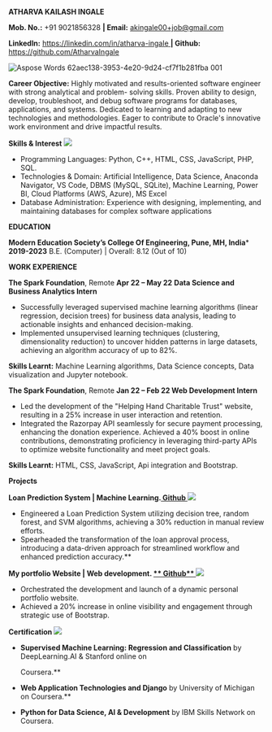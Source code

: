 **ATHARVA  KAILASH  INGALE**   

**Mob. No.:** +91 9021856328   **|  Email:** [ akingale00+job@gmail.com ](mailto:akingale00+job@gmail.com)

**LinkedIn:** [https://linkedin.com/in/atharva-ingale ](https://linkedin.com/in/atharva-ingale)   **|  Github:** [https://github.com/AtharvaIngale ](https://github.com/AtharvaIngale)

![Aspose Words 62aec138-3953-4e20-9d24-cf7f1b281fba 001](https://github.com/AtharvaIngale/My-Resume/assets/94461630/daf95444-925c-4fa9-9d9a-55ad143db329)

**Career Objective:** Highly motivated and results-oriented software engineer with strong analytical and problem- solving skills. Proven ability to design, develop, troubleshoot, and debug software programs for databases, applications, and systems. Dedicated to learning and adapting to new technologies and methodologies. Eager to contribute to Oracle's innovative work environment and drive impactful results. 

**Skills & Interest ![](Aspose.Words.62aec138-3953-4e20-9d24-cf7f1b281fba.002.png)**

- Programming Languages: Python, C++, HTML, CSS, JavaScript, PHP, SQL. 
- Technologies & Domain: Artificial Intelligence, Data Science, Anaconda Navigator, VS Code, DBMS (MySQL, SQLite), Machine Learning, Power BI, Cloud Platforms (AWS, Azure), MS Excel 
- Database Administration: Experience with designing, implementing, and maintaining databases for complex software applications 

**EDUCATION** 

**Modern Education Society’s College Of Engineering, Pune, MH, India***  **2019-2023** B.E. (Computer) | Overall: 8.12 (Out of 10) 

**WORK EXPERIENCE** 

**The Spark Foundation**, Remote         **Apr 22 – May 22** **Data Science and Business Analytics Intern**  

- Successfully leveraged supervised machine learning algorithms (linear regression, decision trees) for business data analysis, leading to actionable insights and enhanced decision-making. 
- Implemented unsupervised learning techniques (clustering, dimensionality reduction) to uncover hidden patterns in large datasets, achieving an algorithm accuracy of up to 82%. 

**Skills Learnt:** Machine Learning algorithms, Data Science concepts, Data visualization and Jupyter notebook. 

**The Spark Foundation**, Remote  **Jan 22 – Feb 22 Web Development Intern**    

- Led the development of the "Helping Hand Charitable Trust" website, resulting in a 25% increase in user interaction and retention. 
- Integrated the Razorpay API seamlessly for secure payment processing, enhancing the donation experience. Achieved a 40% boost in online contributions, demonstrating proficiency in leveraging third-party APIs to optimize website functionality and meet project goals. 

**Skills Learnt:** HTML, CSS, JavaScript, Api integration and Bootstrap. 

**Projects**   

**Loan Prediction System | Machine Learning.[ Github ](https://github.com/AtharvaIngale/Loan-Prediction-System)![](Aspose.Words.62aec138-3953-4e20-9d24-cf7f1b281fba.003.png)**

- Engineered a Loan Prediction System utilizing decision tree, random forest, and SVM algorithms, achieving a 30% reduction in manual review efforts. 
- Spearheaded the transformation of the loan approval process, introducing a data-driven approach for streamlined workflow and enhanced prediction accuracy.** 

**My portfolio Website | Web development. [** Github** ](https://github.com/AtharvaIngale/Portfolio-website)![](Aspose.Words.62aec138-3953-4e20-9d24-cf7f1b281fba.004.png)**

- Orchestrated the development and launch of a dynamic personal portfolio website. 
- Achieved a 20% increase in online visibility and engagement through strategic use of Bootstrap. 

**Certification ![](Aspose.Words.62aec138-3953-4e20-9d24-cf7f1b281fba.005.png)**

- **Supervised Machine Learning: Regression and Classification** by DeepLearning.AI & Stanford online on 

  Coursera.**  

- **Web Application Technologies and Django** by University of Michigan on Coursera.**  
- **Python for Data Science, AI & Development** by IBM Skills Network on Coursera.  
